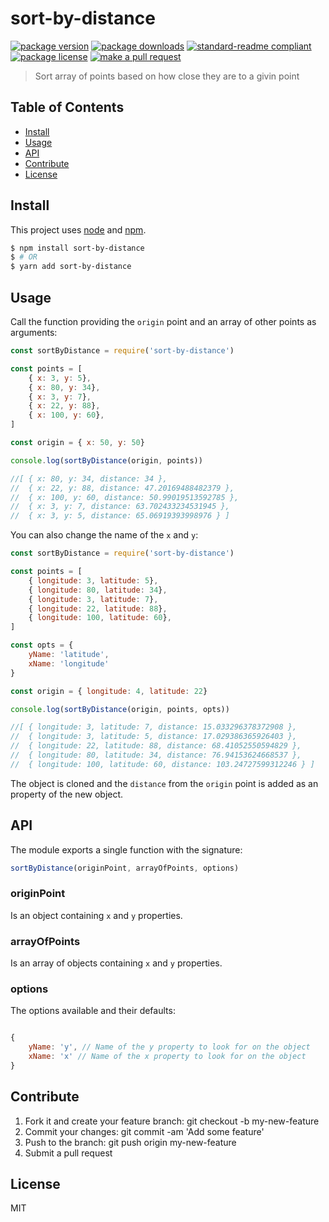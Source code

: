 
# sort-by-distance
[![package version](https://img.shields.io/npm/v/sort-by-distance.svg?style=flat-square)](https://npmjs.org/package/sort-by-distance)
[![package downloads](https://img.shields.io/npm/dm/sort-by-distance.svg?style=flat-square)](https://npmjs.org/package/sort-by-distance)
[![standard-readme compliant](https://img.shields.io/badge/readme%20style-standard-brightgreen.svg?style=flat-square)](https://github.com/RichardLitt/standard-readme)
[![package license](https://img.shields.io/npm/l/sort-by-distance.svg?style=flat-square)](https://npmjs.org/package/sort-by-distance)
[![make a pull request](https://img.shields.io/badge/PRs-welcome-brightgreen.svg?style=flat-square)](http://makeapullrequest.com)

> Sort array of points based on how close they are to a givin point

## Table of Contents

- [Install](#install)
- [Usage](#usage)
- [API](#api)
- [Contribute](#contribute)
- [License](#License)

## Install

This project uses [node](https://nodejs.org) and [npm](https://www.npmjs.com). 

```sh
$ npm install sort-by-distance
$ # OR
$ yarn add sort-by-distance
```

## Usage

Call the function providing the `origin` point and an array of other points as arguments:

```js
const sortByDistance = require('sort-by-distance')

const points = [
	{ x: 3, y: 5},
	{ x: 80, y: 34},
	{ x: 3, y: 7},
	{ x: 22, y: 88},
	{ x: 100, y: 60},
]

const origin = { x: 50, y: 50}

console.log(sortByDistance(origin, points))

//[ { x: 80, y: 34, distance: 34 },
//  { x: 22, y: 88, distance: 47.20169488482379 },
//  { x: 100, y: 60, distance: 50.99019513592785 },
//  { x: 3, y: 7, distance: 63.702433234531945 },
//  { x: 3, y: 5, distance: 65.06919393998976 } ]

```

You can also change the name of the `x` and `y`:


```js
const sortByDistance = require('sort-by-distance')

const points = [
	{ longitude: 3, latitude: 5},
	{ longitude: 80, latitude: 34},
	{ longitude: 3, latitude: 7},
	{ longitude: 22, latitude: 88},
	{ longitude: 100, latitude: 60},
]

const opts = {
	yName: 'latitude',
	xName: 'longitude'
}

const origin = { longitude: 4, latitude: 22}

console.log(sortByDistance(origin, points, opts))

//[ { longitude: 3, latitude: 7, distance: 15.033296378372908 },
//  { longitude: 3, latitude: 5, distance: 17.029386365926403 },
//  { longitude: 22, latitude: 88, distance: 68.41052550594829 },
//  { longitude: 80, latitude: 34, distance: 76.94153624668537 },
//  { longitude: 100, latitude: 60, distance: 103.24727599312246 } ]

```

The object is cloned and the `distance` from the `origin` point is added as an property of the new object.

## API

The module exports a single function with the signature:
```js
sortByDistance(originPoint, arrayOfPoints, options)
```

### originPoint

Is an object containing `x` and `y` properties.

### arrayOfPoints

Is an array of objects containing `x` and `y` properties.

### options

The options available and their defaults:

```js

{
	yName: 'y', // Name of the y property to look for on the object
	xName: 'x' // Name of the x property to look for on the object
}

```

## Contribute

1. Fork it and create your feature branch: git checkout -b my-new-feature
2. Commit your changes: git commit -am 'Add some feature'
3. Push to the branch: git push origin my-new-feature 
4. Submit a pull request

## License

MIT
    